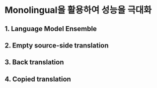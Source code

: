 # Monolingual을 활용하여 성능을 극대화

## 1. Language Model Ensemble



## 2. Empty source-side translation

## 3. Back translation

## 4. Copied translation




